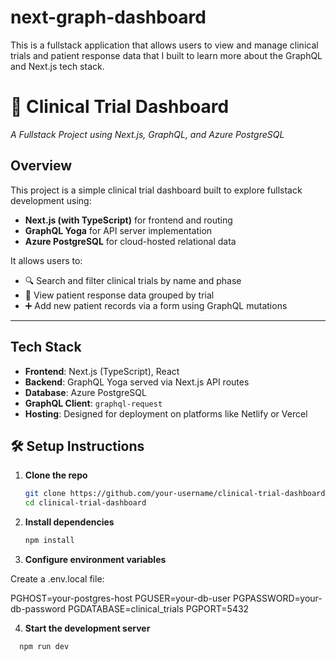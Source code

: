 
# next-graph-dashboard
This is a fullstack application that allows users to view and manage clinical trials and patient response data that I built to learn more about the GraphQL and Next.js tech stack.

# 🧪 Clinical Trial Dashboard  
*A Fullstack Project using Next.js, GraphQL, and Azure PostgreSQL*

## Overview

This project is a simple clinical trial dashboard built to explore fullstack development using:
- **Next.js (with TypeScript)** for frontend and routing
- **GraphQL Yoga** for API server implementation
- **Azure PostgreSQL** for cloud-hosted relational data

It allows users to:
- 🔍 Search and filter clinical trials by name and phase  
- 📄 View patient response data grouped by trial  
- ➕ Add new patient records via a form using GraphQL mutations

---

## Tech Stack

- **Frontend**: Next.js (TypeScript), React
- **Backend**: GraphQL Yoga served via Next.js API routes
- **Database**: Azure PostgreSQL
- **GraphQL Client**: `graphql-request`
- **Hosting**: Designed for deployment on platforms like Netlify or Vercel

## 🛠 Setup Instructions

1. **Clone the repo**
   ```bash
   git clone https://github.com/your-username/clinical-trial-dashboard.git
   cd clinical-trial-dashboard
2. **Install dependencies**
   ```bash
   npm install
   
3. **Configure environment variables**

  Create a .env.local file:
  
   PGHOST=your-postgres-host
   PGUSER=your-db-user
   PGPASSWORD=your-db-password
   PGDATABASE=clinical_trials
   PGPORT=5432
  


4. **Start the development server**
  ```bash
    npm run dev

